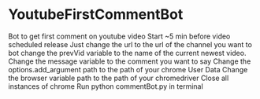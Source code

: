 # YoutubeFirstCommentBot
Bot to get first comment on youtube video
 Start ~5 min before video scheduled release
 Just change the url to the url of the channel you want to bot
 change the prevVid variable to the name of the current newest video.
 Change the message variable to the comment you want to say
 Change the options.add_argument path to the path of your chrome User Data
 Change the browser variable path to the path of your chromedriver
 Close all instances of chrome
 Run python commentBot.py in terminal
